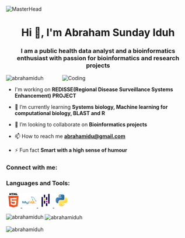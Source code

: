 ![MasterHead](https://www.nuvias.com/wp-content/uploads/2019/09/github-banner.jpg)
<h1 align="center">Hi 👋, I'm Abraham Sunday Iduh</h1>
<h3 align="center">I am a public health data analyst and a bioinformatics enthusiast with passion for bioinformatics and research projects</h3>
<img align="right" alt="Coding" width="350" src="https://cdn.dribbble.com/users/1162077/screenshots/3848914/programmer.gif">

<p align="left"> <img src="https://komarev.com/ghpvc/?username=abrahamiduh&label=Profile%20views&color=0e75b6&style=flat" alt="abrahamiduh" /> </p>

- I'm working on **REDISSE(Regional Disease Surveillance Systems Enhancement) PROJECT**

- 🌱 I’m currently learning **Systems biology, Machine learning for computational biology, BLAST and R**

- 👯 I’m looking to collaborate on **Bioinformatics projects**

- 📫 How to reach me **abrahamidu@gmail.com**

- ⚡ Fun fact **Smart with a high sense of humour**

<h3 align="left">Connect with me:</h3>
<p align="left">
</p>

<h3 align="left">Languages and Tools:</h3>
<p align="left"> <a href="https://www.w3.org/html/" target="_blank" rel="noreferrer"> <img src="https://raw.githubusercontent.com/devicons/devicon/master/icons/html5/html5-original-wordmark.svg" alt="html5" width="40" height="40"/> </a> <a href="https://www.mysql.com/" target="_blank" rel="noreferrer"> <img src="https://raw.githubusercontent.com/devicons/devicon/master/icons/mysql/mysql-original-wordmark.svg" alt="mysql" width="40" height="40"/> </a> <a href="https://pandas.pydata.org/" target="_blank" rel="noreferrer"> <img src="https://raw.githubusercontent.com/devicons/devicon/2ae2a900d2f041da66e950e4d48052658d850630/icons/pandas/pandas-original.svg" alt="pandas" width="40" height="40"/> </a> <a href="https://www.python.org" target="_blank" rel="noreferrer"> <img src="https://raw.githubusercontent.com/devicons/devicon/master/icons/python/python-original.svg" alt="python" width="40" height="40"/> </a> </p>

<p><img align="left" src="https://github-readme-stats.vercel.app/api/top-langs?username=abrahamiduh&show_icons=true&locale=en&layout=compact" alt="abrahamiduh" /></p>

<p>&nbsp;<img align="center" src="https://github-readme-stats.vercel.app/api?username=abrahamiduh&show_icons=true&locale=en" alt="abrahamiduh" /></p>

<p><img align="center" src="https://github-readme-streak-stats.herokuapp.com/?user=abrahamiduh&" alt="abrahamiduh" /></p>
